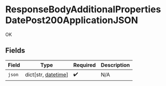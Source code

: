 # ResponseBodyAdditionalPropertiesDatePost200ApplicationJSON

OK


## Fields

| Field                                                                                   | Type                                                                                    | Required                                                                                | Description                                                                             |
| --------------------------------------------------------------------------------------- | --------------------------------------------------------------------------------------- | --------------------------------------------------------------------------------------- | --------------------------------------------------------------------------------------- |
| `json`                                                                                  | dict[str, [datetime](https://docs.python.org/3/library/datetime.html#datetime-objects)] | :heavy_check_mark:                                                                      | N/A                                                                                     |